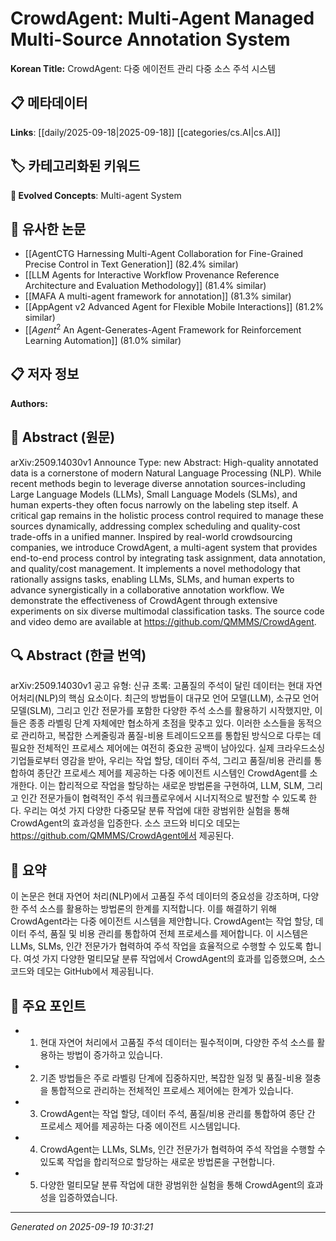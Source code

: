 
# CrowdAgent: Multi-Agent Managed Multi-Source Annotation System

**Korean Title:** CrowdAgent: 다중 에이전트 관리 다중 소스 주석 시스템

## 📋 메타데이터

**Links**: [[daily/2025-09-18|2025-09-18]] [[categories/cs.AI|cs.AI]]

## 🏷️ 카테고리화된 키워드
**🚀 Evolved Concepts**: Multi-agent System

## 🔗 유사한 논문
- [[AgentCTG Harnessing Multi-Agent Collaboration for Fine-Grained Precise Control in Text Generation]] (82.4% similar)
- [[LLM Agents for Interactive Workflow Provenance Reference Architecture and Evaluation Methodology]] (81.4% similar)
- [[MAFA A multi-agent framework for annotation]] (81.3% similar)
- [[AppAgent v2 Advanced Agent for Flexible Mobile Interactions]] (81.2% similar)
- [[$Agent^2$ An Agent-Generates-Agent Framework for Reinforcement Learning Automation]] (81.0% similar)

## 📋 저자 정보

**Authors:** 

## 📄 Abstract (원문)

arXiv:2509.14030v1 Announce Type: new 
Abstract: High-quality annotated data is a cornerstone of modern Natural Language Processing (NLP). While recent methods begin to leverage diverse annotation sources-including Large Language Models (LLMs), Small Language Models (SLMs), and human experts-they often focus narrowly on the labeling step itself. A critical gap remains in the holistic process control required to manage these sources dynamically, addressing complex scheduling and quality-cost trade-offs in a unified manner. Inspired by real-world crowdsourcing companies, we introduce CrowdAgent, a multi-agent system that provides end-to-end process control by integrating task assignment, data annotation, and quality/cost management. It implements a novel methodology that rationally assigns tasks, enabling LLMs, SLMs, and human experts to advance synergistically in a collaborative annotation workflow. We demonstrate the effectiveness of CrowdAgent through extensive experiments on six diverse multimodal classification tasks. The source code and video demo are available at https://github.com/QMMMS/CrowdAgent.

## 🔍 Abstract (한글 번역)

arXiv:2509.14030v1 공고 유형: 신규
초록: 고품질의 주석이 달린 데이터는 현대 자연어처리(NLP)의 핵심 요소이다. 최근의 방법들이 대규모 언어 모델(LLM), 소규모 언어 모델(SLM), 그리고 인간 전문가를 포함한 다양한 주석 소스를 활용하기 시작했지만, 이들은 종종 라벨링 단계 자체에만 협소하게 초점을 맞추고 있다. 이러한 소스들을 동적으로 관리하고, 복잡한 스케줄링과 품질-비용 트레이드오프를 통합된 방식으로 다루는 데 필요한 전체적인 프로세스 제어에는 여전히 중요한 공백이 남아있다. 실제 크라우드소싱 기업들로부터 영감을 받아, 우리는 작업 할당, 데이터 주석, 그리고 품질/비용 관리를 통합하여 종단간 프로세스 제어를 제공하는 다중 에이전트 시스템인 CrowdAgent를 소개한다. 이는 합리적으로 작업을 할당하는 새로운 방법론을 구현하여, LLM, SLM, 그리고 인간 전문가들이 협력적인 주석 워크플로우에서 시너지적으로 발전할 수 있도록 한다. 우리는 여섯 가지 다양한 다중모달 분류 작업에 대한 광범위한 실험을 통해 CrowdAgent의 효과성을 입증한다. 소스 코드와 비디오 데모는 https://github.com/QMMMS/CrowdAgent에서 제공된다.

## 📝 요약

이 논문은 현대 자연어 처리(NLP)에서 고품질 주석 데이터의 중요성을 강조하며, 다양한 주석 소스를 활용하는 방법론의 한계를 지적합니다. 이를 해결하기 위해 CrowdAgent라는 다중 에이전트 시스템을 제안합니다. CrowdAgent는 작업 할당, 데이터 주석, 품질 및 비용 관리를 통합하여 전체 프로세스를 제어합니다. 이 시스템은 LLMs, SLMs, 인간 전문가가 협력하여 주석 작업을 효율적으로 수행할 수 있도록 합니다. 여섯 가지 다양한 멀티모달 분류 작업에서 CrowdAgent의 효과를 입증했으며, 소스 코드와 데모는 GitHub에서 제공됩니다.

## 🎯 주요 포인트

- 1. 현대 자연어 처리에서 고품질 주석 데이터는 필수적이며, 다양한 주석 소스를 활용하는 방법이 증가하고 있습니다.

- 2. 기존 방법들은 주로 라벨링 단계에 집중하지만, 복잡한 일정 및 품질-비용 절충을 통합적으로 관리하는 전체적인 프로세스 제어에는 한계가 있습니다.

- 3. CrowdAgent는 작업 할당, 데이터 주석, 품질/비용 관리를 통합하여 종단 간 프로세스 제어를 제공하는 다중 에이전트 시스템입니다.

- 4. CrowdAgent는 LLMs, SLMs, 인간 전문가가 협력하여 주석 작업을 수행할 수 있도록 작업을 합리적으로 할당하는 새로운 방법론을 구현합니다.

- 5. 다양한 멀티모달 분류 작업에 대한 광범위한 실험을 통해 CrowdAgent의 효과성을 입증하였습니다.

---

*Generated on 2025-09-19 10:31:21*